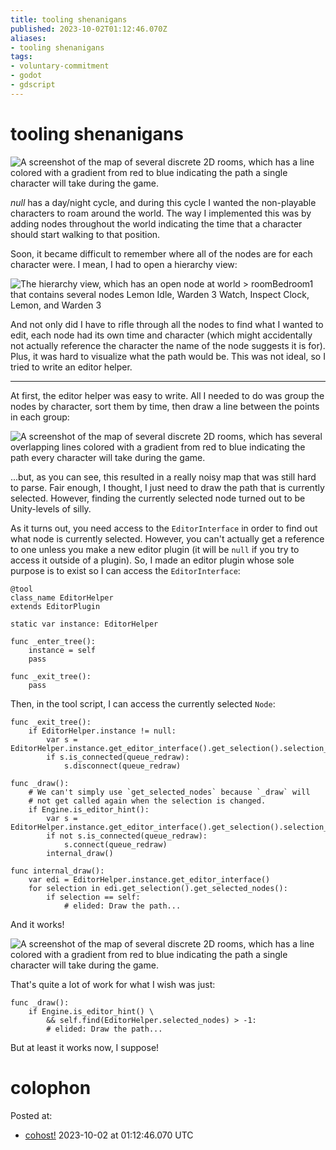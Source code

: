 ```yaml
---
title: tooling shenanigans
published: 2023-10-02T01:12:46.070Z
aliases:
- tooling shenanigans
tags:
- voluntary-commitment
- godot
- gdscript
---
```


# tooling shenanigans

![A screenshot of the map of several discrete 2D rooms, which has a line colored with a gradient from red to blue indicating the path a single character will take during the game.](20231002-path.png)

_null_ has a day/night cycle, and during this cycle I wanted the non-playable characters to roam around the world. The way I implemented this was by adding nodes throughout the world indicating the time that a character should start walking to that position.

Soon, it became difficult to remember where all of the nodes are for each character were. I mean, I had to open a hierarchy view:

<div style="width:fit-content;margin:0 auto">

![The hierarchy view, which has an open node at `world > roomBedroom1` that contains several nodes `Lemon Idle`, `Warden 3 Watch`, `Inspect Clock`, `Lemon`, and `Warden 3`](20231002-hierarchy.png)

</div>

And not only did I have to rifle through all the nodes to find what I wanted to edit, each node had its own time and character (which might accidentally not actually reference the character the name of the node suggests it is for). Plus, it was hard to visualize what the path would be. This was not ideal, so I tried to write an editor helper.

---

At first, the editor helper was easy to write. All I needed to do was group the nodes by character, sort them by time, then draw a line between the points in each group:

![A screenshot of the map of several discrete 2D rooms, which has several overlapping lines colored with a gradient from red to blue indicating the path every character will take during the game.](20231002-all-paths.png)

...but, as you can see, this resulted in a really noisy map that was still hard to parse. Fair enough, I thought, I just need to draw the path that is currently selected. However, finding the currently selected node turned out to be Unity-levels of silly.

As it turns out, you need access to the `EditorInterface` in order to find out what node is currently selected. However, you can't actually get a reference to one unless you make a new editor plugin (it will be `null` if you try to access it outside of a plugin). So, I made an editor plugin whose sole purpose is to exist so I can access the `EditorInterface`:

```gdscript
@tool
class_name EditorHelper
extends EditorPlugin

static var instance: EditorHelper

func _enter_tree():
    instance = self
    pass

func _exit_tree():
    pass
```

Then, in the tool script, I can access the currently selected `Node`:

```gdscript
func _exit_tree():
    if EditorHelper.instance != null:
        var s = EditorHelper.instance.get_editor_interface().get_selection().selection_changed
        if s.is_connected(queue_redraw):
            s.disconnect(queue_redraw)

func _draw():
    # We can't simply use `get_selected_nodes` because `_draw` will
    # not get called again when the selection is changed.
    if Engine.is_editor_hint():
        var s = EditorHelper.instance.get_editor_interface().get_selection().selection_changed
        if not s.is_connected(queue_redraw):
            s.connect(queue_redraw)
        internal_draw()

func internal_draw():
    var edi = EditorHelper.instance.get_editor_interface()
    for selection in edi.get_selection().get_selected_nodes():
        if selection == self:
            # elided: Draw the path...
```

And it works!

![A screenshot of the map of several discrete 2D rooms, which has a line colored with a gradient from red to blue indicating the path a single character will take during the game.](20231002-path.png)

That's quite a lot of work for what I wish was just:

```gdscript
func _draw():
    if Engine.is_editor_hint() \
        && self.find(EditorHelper.selected_nodes) > -1:
        # elided: Draw the path...
```

But at least it works now, I suppose!

# colophon

Posted at:
- [cohost!](https://cohost.org/exodrifter/post/2790485-tooling-shenanigans) 2023-10-02 at 01:12:46.070 UTC
